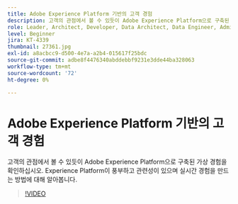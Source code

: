 ```yaml
---
title: Adobe Experience Platform 기반의 고객 경험
description: 고객의 관점에서 볼 수 있듯이 Adobe Experience Platform으로 구축된 가상 경험을 확인하십시오. Experience Platform이 풍부하고 관련성이 있으며 실시간 경험을 만드는 방법에 대해 알아봅니다.
role: Leader, Architect, Developer, Data Architect, Data Engineer, Admin, User
level: Beginner
jira: KT-4339
thumbnail: 27361.jpg
exl-id: a8acbcc9-d500-4e7a-a2b4-015617f25bdc
source-git-commit: adbe8f4476340abddebbf9231e3dde44ba328063
workflow-type: tm+mt
source-wordcount: '72'
ht-degree: 0%

---
```


# Adobe Experience Platform 기반의 고객 경험

고객의 관점에서 볼 수 있듯이 Adobe Experience Platform으로 구축된 가상 경험을 확인하십시오. Experience Platform이 풍부하고 관련성이 있으며 실시간 경험을 만드는 방법에 대해 알아봅니다.

>[!VIDEO](https://video.tv.adobe.com/v/27361?quality=12&learn=on)

